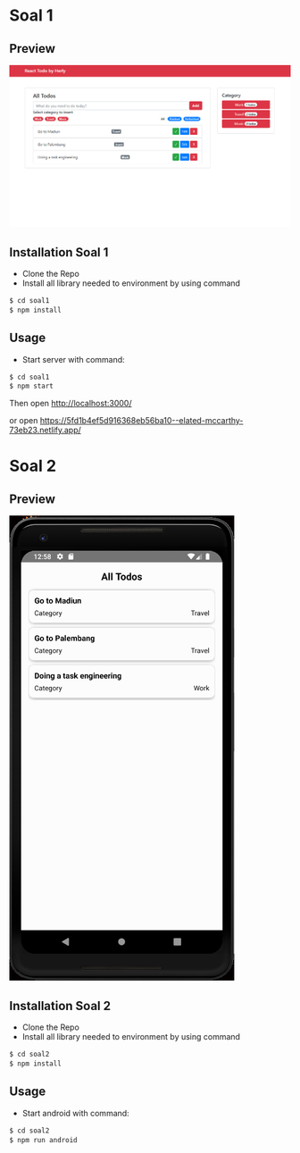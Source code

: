 # Soal 1

## Preview

![ss/ss1.png](ss/ss1.png)

## Installation Soal 1

- Clone the Repo
- Install all library needed to environment by using command

```bash
$ cd soal1
$ npm install
```

## Usage

- Start server with command:

```bash
$ cd soal1
$ npm start
```

Then open [http://localhost:3000/](http://localhost:3000/)

or open https://5fd1b4ef5d916368eb56ba10--elated-mccarthy-73eb23.netlify.app/

# Soal 2

## Preview

![ss/ss2.png](ss/ss2.png)

## Installation Soal 2

- Clone the Repo
- Install all library needed to environment by using command

```bash
$ cd soal2
$ npm install
```

## Usage

- Start android with command:

```bash
$ cd soal2
$ npm run android
```
